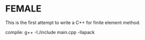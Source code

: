 # FEMALE

This is the first attempt to write a C++ for finite element method.

compile: g++ -I./include main.cpp -llapack 

